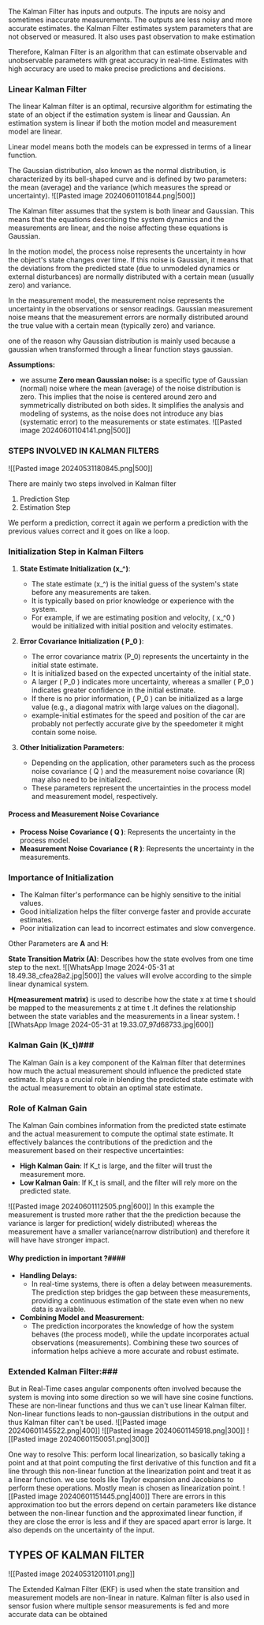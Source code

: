 
The Kalman Filter has inputs and outputs. The inputs are noisy and sometimes inaccurate measurements. The outputs are less noisy and more accurate estimates. the Kalman Filter estimates system parameters that are not observed or measured. It also uses past observation to make estimation

Therefore, Kalman Filter is an algorithm that can estimate observable and unobservable parameters with great accuracy in real-time. Estimates with high accuracy are used to make precise predictions and decisions.

### Linear Kalman Filter ###
The linear Kalman filter is an optimal, recursive algorithm for estimating the state of an object if the estimation system is linear and Gaussian. An estimation system is linear if both the motion model and measurement model are linear.

Linear model means both the models can be expressed in terms of a linear function.

The Gaussian distribution, also known as the normal distribution, is characterized by its bell-shaped curve and is defined by two parameters: the mean (average) and the variance (which measures the spread or uncertainty).
![[Pasted image 20240601101844.png|500]]

The Kalman filter assumes that the system is both linear and Gaussian. This means that the equations describing the system dynamics and the measurements are linear, and the noise affecting these equations is Gaussian.

In the motion model, the process noise represents the uncertainty in how the object's state changes over time. If this noise is Gaussian, it means that the deviations from the predicted state (due to unmodeled dynamics or external disturbances) are normally distributed with a certain mean (usually zero) and variance.

In the measurement model, the measurement noise represents the uncertainty in the observations or sensor readings. Gaussian measurement noise means that the measurement errors are normally distributed around the true value with a certain mean (typically zero) and variance.

one of the reason why Gaussian distribution is mainly used because a gaussian when transformed through a linear function stays gaussian.

**Assumptions:**
- we assume **Zero mean Gaussian noise:** is a specific type of Gaussian (normal) noise where the mean (average) of the noise distribution is zero. This implies that the noise is centered around zero and symmetrically distributed on both sides. It simplifies the analysis and modeling of systems, as the noise does not introduce any bias (systematic error) to the measurements or state estimates.
![[Pasted image 20240601104141.png|500]]
### STEPS INVOLVED IN KALMAN FILTERS ###

![[Pasted image 20240531180845.png|500]]

There are mainly two steps involved in Kalman filter
1. Prediction Step 
2. Estimation Step

We perform a prediction, correct it again we perform a prediction with the previous values correct and it goes on like a loop.
### Initialization Step in Kalman Filters

1. **State Estimate Initialization (x_^)**:
   - The state estimate (x_^) is the initial guess of the system's state before any measurements are taken.
   - It is typically based on prior knowledge or experience with the system.
   - For example, if we are estimating position and velocity, ( x_^0 ) would be initialized with initial position and velocity estimates.

2. **Error Covariance Initialization ( P_0 )**:
   - The error covariance matrix (P_0) represents the uncertainty in the initial state estimate.
   - It is initialized based on the expected uncertainty of the initial state.
   - A larger \( P_0 \) indicates more uncertainty, whereas a smaller \( P_0 \) indicates greater confidence in the initial estimate.
   - If there is no prior information, \( P_0 \) can be initialized as a large value (e.g., a diagonal matrix with large values on the diagonal).
   - example-initial estimates for the speed and position of the car are probably not perfectly accurate give by the speedometer it might contain some noise.

3. **Other Initialization Parameters**:
   - Depending on the application, other parameters such as the process noise covariance ( Q ) and the measurement noise covariance (R) may also need to be initialized.
   - These parameters represent the uncertainties in the process model and measurement model, respectively.
#### Process and Measurement Noise Covariance
- **Process Noise Covariance ( Q )**: Represents the uncertainty in the process model.
- **Measurement Noise Covariance ( R )**: Represents the uncertainty in the measurements.
### Importance of Initialization
- The Kalman filter's performance can be highly sensitive to the initial values.
- Good initialization helps the filter converge faster and provide accurate estimates.
- Poor initialization can lead to incorrect estimates and slow convergence.


Other Parameters are **A** and **H**:

**State Transition Matrix (A)**: Describes how the state evolves from one time step to the next.
![[WhatsApp Image 2024-05-31 at 18.49.38_cfea28a2.jpg|500]]
the values will evolve according to the simple linear dynamical system.

**H(measurement matrix)** is used to describe how the state  x at time t​ should be mapped to the measurements z at time t .It defines the relationship between the state variables and the measurements in a linear system.
 ![[WhatsApp Image 2024-05-31 at 19.33.07_97d68733.jpg|600]]

### Kalman Gain (K_t)###
The Kalman Gain is a key component of the Kalman filter that determines how much the actual measurement should influence the predicted state estimate. It plays a crucial role in blending the predicted state estimate with the actual measurement to obtain an optimal state estimate.

### Role of Kalman Gain

The Kalman Gain combines information from the predicted state estimate and the actual measurement to compute the optimal state estimate. It effectively balances the contributions of the prediction and the measurement based on their respective uncertainties:

- **High Kalman Gain**: If  K_t is large, and the filter will trust the measurement more.
- **Low Kalman Gain**: If K_t is  small, and the filter will rely more on the predicted state.

![[Pasted image 20240601112505.png|600]]
In this example the measurement is trusted more rather that the the prediction because the variance is larger for prediction( widely distributed) whereas the measurement have a smaller variance(narrow distribution) and therefore it will have have stronger impact.

#### Why prediction in important ?####
- **Handling Delays:**
    - In real-time systems, there is often a delay between measurements. The prediction step bridges the gap between these measurements, providing a continuous estimation of the state even when no new data is available.
- **Combining Model and Measurement:**
    - The prediction incorporates the knowledge of how the system behaves (the process model), while the update incorporates actual observations (measurements). Combining these two sources of information helps achieve a more accurate and robust estimate.
### Extended Kalman Filter:###
But in Real-Time cases angular components often involved because the system is moving into some direction so we will have sine cosine functions. These are non-linear functions and thus we can't use linear Kalman filter. Non-linear functions leads to non-gaussian distributions in the output and thus Kalman filter can't be used.
![[Pasted image 20240601145522.png|400]]
![[Pasted image 20240601145918.png|300]] ![[Pasted image 20240601150051.png|300]]

One way to resolve This:
perform local linearization, so basically taking a point and at that point computing the first derivative of this function and fit a line through this non-linear function at the linearization point and  treat it as a linear function.
we use tools like Taylor expansion and Jacobians to perform these operations. Mostly mean is chosen as linearization point.
![[Pasted image 20240601151445.png|400]]
There are errors in this approximation too but the errors depend on certain parameters like distance between the non-linear function and the approximated linear function, if they are close the error is less and if they are spaced apart error is large. It also depends on the uncertainty of the input.
## TYPES OF KALMAN FILTER ##
![[Pasted image 20240531201101.png]]

The Extended Kalman Filter (EKF) is used when the state transition and measurement models are non-linear in nature.
Kalman filter is also used in sensor fusion where multiple sensor measurements is fed and more accurate data can be obtained